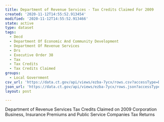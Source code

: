 ```yaml
---
title: Department of Revenue Services - Tax Credits Claimed For 2009
created: '2020-11-12T14:55:52.913454'
modified: '2020-11-12T14:55:52.913466'
state: active
type: dataset
tags:
  - Decd
  - Department Of Economic And Community Development
  - Department Of Revenue Services
  - Drs
  - Executive Order 38
  - Tax
  - Tax Credits
  - Tax Credits Claimed
groups:
  - Local Government
csv_url: 'https://data.ct.gov/api/views/ezba-7ycx/rows.csv?accessType=DOWNLOAD'
json_url: 'https://data.ct.gov/api/views/ezba-7ycx/rows.json?accessType=DOWNLOAD'
layout: post

---
```

Department of Revenue Services Tax Credits Claimed on 2009 Corporation Business, Insurance Premiums and Public Service Companies Tax Returns
